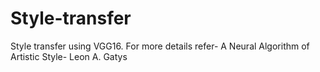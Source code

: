 # Style-transfer
Style transfer using VGG16.
For more details refer- A Neural Algorithm of Artistic Style- Leon A. Gatys
